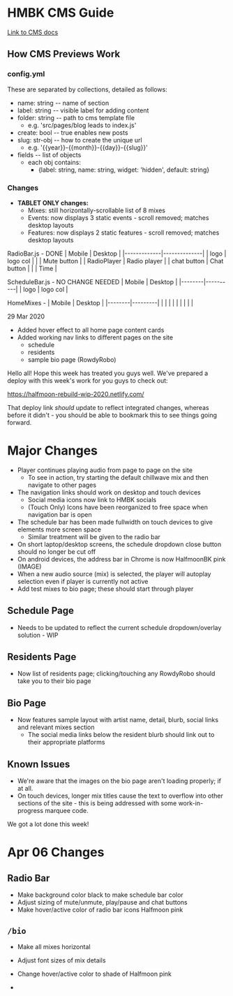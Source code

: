 # HMBK CMS Guide

[Link to CMS docs](netlifycms.org/)

## How CMS Previews Work

### config.yml

These are separated by collections, detailed as follows:

- name: string -- name of section
- label: string -- visible label for adding content
- folder: string -- path to cms template file
  - e.g. 'src/pages/blog leads to index.js'
- create: bool -- true enables new posts
- slug: str-obj -- how to create the unique url
  - e.g. '{{year}}-{{month}}-{{day}}-{{slug}}'
- fields -- list of objects
  - each obj contains:
    - {label: string,
      name: string,
      widget: 'hidden',
      default: string}

### Changes

- **TABLET ONLY changes:**
  - Mixes: still horizontally-scrollable list of 8 mixes
  - Events: now displays 3 static events - scroll removed; matches desktop layouts
  - Features: now displays 2 static features - scroll removed; matches desktop layouts

RadioBar.js - DONE
| Mobile      | Desktop      |
|-------------|--------------|
| logo        | logo col     |
|             | Mute button  |
| RadioPlayer | Radio player |
| chat button | Chat button  |
|             | Time         |

ScheduleBar.js - NO CHANGE NEEDED
| Mobile | Desktop  |
|--------|----------|
| logo   | logo col |

HomeMixes -
| Mobile | Desktop |
|--------|---------|
|        |         |
|        |         |
|        |         |

29 Mar 2020

- Added hover effect to all home page content cards
- Added working nav links to different pages on the site
  - schedule
  - residents
  - sample bio page (RowdyRobo)

Hello all! Hope this week has treated you guys well. We've prepared a deploy with this week's work for you guys to check out:

https://halfmoon-rebuild-wip-2020.netlify.com/

That deploy link _should_ update to reflect integrated changes, whereas before it didn't - you should be able to bookmark this to see things going forward.

# Major Changes

- Player continues playing audio from page to page on the site
  - To see in action, try starting the default chillwave mix and then navigate to other pages
- The navigation links should work on desktop and touch devices
  - Social media icons now link to HMBK socials
  - (Touch Only) Icons have been reorganized to free space when navigation bar is open
- The schedule bar has been made fullwidth on touch devices to give elements more screen space
  - Similar treatment will be given to the radio bar
- On short laptop/desktop screens, the schedule dropdown close button should no longer be cut off
- On android devices, the address bar in Chrome is now HalfmoonBK pink (IMAGE)
- When a new audio source (mix) is selected, the player will autoplay selection even if player is currently not active
- Add test mixes to bio page; these should start through player

## Schedule Page

- Needs to be updated to reflect the current schedule dropdown/overlay solution - WIP

## Residents Page

- Now list of residents page; clicking/touching any RowdyRobo should take you to their bio page

## Bio Page

- Now features sample layout with artist name, detail, blurb, social links and relevant mixes section
  - The social media links below the resident blurb should link out to their appropriate platforms

## Known Issues

- We're aware that the images on the bio page aren't loading properly; if at all.
- On touch devices, longer mix titles cause the text to overflow into other sections of the site - this is being addressed with some work-in-progress marquee code.

We got a lot done this week!


# Apr 06 Changes

## Radio Bar

- Make background color black to make schedule bar color
- Adjust sizing of mute/unmute, play/pause and chat buttons
- Make hover/active color of radio bar icons Halfmoon pink

## `/bio`
- Make all mixes horizontal
- Adjust font sizes of mix details
- Change hover/active color to shade of Halfmoon pink

-
